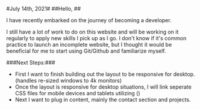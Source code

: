#July 14th, 2021#
##Hello, ##

I have recently embarked on the journey of becoming a developer. 

I still have a lot of work to do on this website and will be working on it regularly to apply new skills I pick up 
as I go. I don't know if it's common practice to launch an incomplete website, but I thought it would be beneficial
for me to start using Git/Github and familiarize myself. 

###Next Steps:###

* First I want to finish building out the layout to be responsive for desktop. (handles re-sized windows to 4k monitors) <br>
* Once the layout is responsive for desktop situations, I will link seperate CSS files for mobile devices and tablets
  utilizing (<link rel="stylesheet" media="screen and (min-device-width: xxxx)" href="tablet.css" />)
* Next I want to plug in content, mainly the contact section and projects. 
